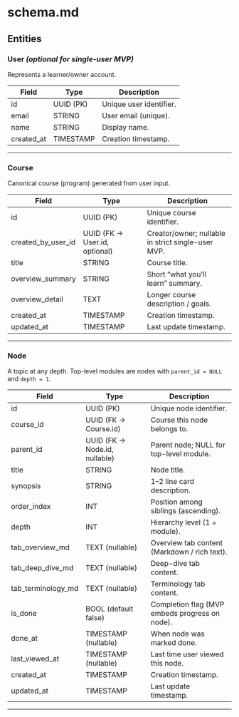 # schema.md

## Entities

### User *(optional for single-user MVP)*

Represents a learner/owner account.

| Field      | Type      | Description             |
| ---------- | --------- | ----------------------- |
| id         | UUID (PK) | Unique user identifier. |
| email      | STRING    | User email (unique).    |
| name       | STRING    | Display name.           |
| created_at | TIMESTAMP | Creation timestamp.     |

---

### Course

Canonical course (program) generated from user input.

| Field              | Type                          | Description                                        |
| ------------------ | ----------------------------- | -------------------------------------------------- |
| id                 | UUID (PK)                     | Unique course identifier.                          |
| created_by_user_id | UUID (FK → User.id, optional) | Creator/owner; nullable in strict single-user MVP. |
| title              | STRING                        | Course title.                                      |
| overview_summary   | STRING                        | Short “what you’ll learn” summary.                 |
| overview_detail    | TEXT                          | Longer course description / goals.                 |
| created_at         | TIMESTAMP                     | Creation timestamp.                                |
| updated_at         | TIMESTAMP                     | Last update timestamp.                             |

---

### Node

A topic at any depth. Top-level modules are nodes with `parent_id = NULL` and `depth = 1`.

| Field              | Type                          | Description                                    |
| ------------------ | ----------------------------- | ---------------------------------------------- |
| id                 | UUID (PK)                     | Unique node identifier.                        |
| course_id          | UUID (FK → Course.id)         | Course this node belongs to.                   |
| parent_id          | UUID (FK → Node.id, nullable) | Parent node; NULL for top-level module.        |
| title              | STRING                        | Node title.                                    |
| synopsis           | STRING                        | 1–2 line card description.                     |
| order_index        | INT                           | Position among siblings (ascending).           |
| depth              | INT                           | Hierarchy level (1 = module).                  |
| tab_overview_md    | TEXT (nullable)               | Overview tab content (Markdown / rich text).   |
| tab_deep_dive_md   | TEXT (nullable)               | Deep-dive tab content.                         |
| tab_terminology_md | TEXT (nullable)               | Terminology tab content.                       |
| is_done            | BOOL (default false)          | Completion flag (MVP embeds progress on node). |
| done_at            | TIMESTAMP (nullable)          | When node was marked done.                     |
| last_viewed_at     | TIMESTAMP (nullable)          | Last time user viewed this node.               |
| created_at         | TIMESTAMP                     | Creation timestamp.                            |
| updated_at         | TIMESTAMP                     | Last update timestamp.                         |

---

